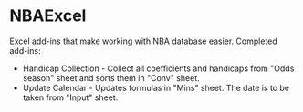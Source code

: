 # NBAExcel
Excel add-ins that make working with NBA database easier.
Completed add-ins:
- Handicap Collection - Collect all coefficients and handicaps from "Odds season" sheet and sorts them in "Conv" sheet.
- Update Calendar - Updates formulas in "Mins" sheet. The date is to be taken from "Input" sheet.
